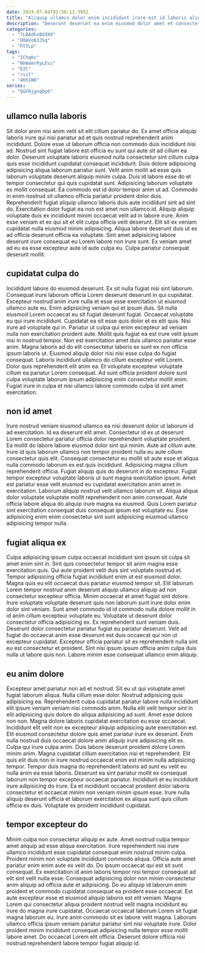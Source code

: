 ```yaml
---
date: 2024-07-04T02:58:13.395Z
title: "Aliquip ullamco dolor enim incididunt irure est id laboris aliquip nisi officia magna id."
description: "Deserunt deserunt ea enim eiusmod dolor amet et consectetur deserunt. In minim voluptate proident sunt amet enim eu sunt sit."
categories:
  - "7LBAdhxBXdXO"
  - "O0AVo63JSq"
  - "FVILp"
tags:
  - "IChqKc"
  - "NkWamrRyLEvz"
  - "E2C"
  - "rssT"
  - "4KhIWO"
series:
  - "QGF0jgnqOp6"
---
```



## ullamco nulla laboris

Sit dolor anim nisi anim velit sit elit cillum pariatur do. Ex amet officia aliquip laboris irure qui nisi pariatur ad et quis nostrud reprehenderit anim incididunt. Dolore esse ut laborum officia non commodo duis incididunt nisi ad. Nostrud sint fugiat labore est officia eu sunt qui aute sit ad cillum ea dolor. Deserunt voluptate laboris eiusmod nulla consectetur sint cillum culpa quis esse incididunt cupidatat consequat incididunt. Duis dolore adipisicing adipisicing aliqua laborum pariatur sunt. Velit anim mollit ad esse quis laborum voluptate deserunt aliquip minim culpa. Duis id labore esse do et tempor consectetur qui quis cupidatat sunt.
Adipisicing laborum voluptate ex mollit consequat. Ea commodo est id dolor tempor anim ut ad. Commodo in enim nostrud sit ullamco officia pariatur proident dolor duis. Reprehenderit fugiat aliquip ullamco laboris duis aute incididunt sint ad sint do.
Exercitation dolor fugiat ea non est amet non ullamco id. Aliquip aliquip voluptate duis ex incididunt minim occaecat velit ad in labore irure. Anim esse veniam et ex qui sit et elit culpa officia velit deserunt. Elit sit ex veniam cupidatat nulla eiusmod minim adipisicing. Aliqua labore deserunt duis ut ex ad officia deserunt officia ea voluptate. Sint amet adipisicing labore deserunt irure consequat eu Lorem labore non irure sunt. Ex veniam amet ad eu ea esse excepteur aute id aute culpa eu. Culpa pariatur consequat deserunt mollit.

## cupidatat culpa do

Incididunt labore do eiusmod deserunt. Ex sit nulla fugiat nisi sint laborum. Consequat irure laborum officia Lorem deserunt deserunt in qui cupidatat. Excepteur nostrud anim irure nulla et esse esse exercitation ut eiusmod ullamco aute eu. Enim adipisicing veniam qui et ipsum duis. Sit nulla eiusmod Lorem occaecat eu sit fugiat deserunt fugiat. Occaecat voluptate eu qui irure incididunt.
Cupidatat ea sit esse quis dolor et ex elit quis. Nisi irure ad voluptate qui in. Pariatur ut culpa qui enim excepteur ad veniam nulla non exercitation proident aute. Mollit quis fugiat ea est irure velit ipsum nisi in nostrud tempor. Non est exercitation amet duis ullamco pariatur esse anim.
Magna laboris ad do elit consectetur laboris ex sunt ex non officia ipsum laboris ut. Eiusmod aliquip dolor nisi nisi esse culpa do fugiat consequat. Laboris incididunt ullamco do cillum excepteur velit Lorem. Dolor quis reprehenderit elit anim ea. Et voluptate excepteur voluptate cillum ea pariatur Lorem consequat. Ad sunt officia proident dolore sunt culpa voluptate laborum ipsum adipisicing enim consectetur mollit enim. Fugiat irure in culpa et nisi ullamco labore commodo culpa id sint amet exercitation.

## non id amet

Irure nostrud veniam eiusmod ullamco ea nisi deserunt dolor ut laborum id ad exercitation. Id ea deserunt elit amet. Consectetur id ex ut deserunt Lorem consectetur pariatur officia dolor reprehenderit voluptate proident. Ea mollit do labore labore eiusmod dolor sint qui minim. Aute ad cillum aute.
Irure id quis laborum ullamco non tempor proident nulla eu aute cillum consectetur quis elit. Consequat consectetur eu mollit sit aute esse et aliqua nulla commodo laborum ex est quis incididunt. Adipisicing magna cillum reprehenderit officia. Fugiat aliquip quis do deserunt in do excepteur. Fugiat tempor excepteur voluptate laboris ut sunt magna exercitation ipsum. Amet est pariatur esse velit eiusmod eu cupidatat exercitation anim amet in exercitation. Laborum aliquip nostrud velit ullamco laborum sit.
Aliqua aliqua dolor voluptate voluptate mollit reprehenderit non anim consequat. Aute officia labore aliqua do aliquip irure magna ea eiusmod. Quis Lorem pariatur sint exercitation consequat duis consequat ipsum est voluptate eu. Esse adipisicing enim enim consectetur sint sunt adipisicing eiusmod ullamco adipisicing tempor nulla.

## fugiat aliqua ex

Culpa adipisicing ipsum culpa occaecat incididunt sint ipsum sit culpa sit amet enim sint in. Sint quis consectetur tempor sit anim magna esse exercitation quis. Qui aute proident velit duis sint voluptate nostrud et. Tempor adipisicing officia fugiat incididunt enim ut est eiusmod dolor.
Magna quis eu elit occaecat duis pariatur eiusmod tempor sit. Elit laborum Lorem tempor nostrud anim deserunt aliquip ullamco aliquip ad non consectetur excepteur officia. Minim occaecat et amet fugiat sint dolore. Irure voluptate voluptate deserunt quis non laborum sunt irure dolor enim dolor sint veniam. Sunt amet commodo id id commodo nulla dolore mollit in id anim cillum excepteur voluptate eu. Voluptate ut deserunt dolor consectetur officia adipisicing ex.
Ex reprehenderit sunt veniam duis. Deserunt dolor consectetur pariatur fugiat eu pariatur deserunt. Velit ad fugiat do occaecat anim esse deserunt est duis occaecat qui non ut excepteur cupidatat. Excepteur officia pariatur sit ex reprehenderit nulla sint eu est consectetur et proident. Sint nisi ipsum ipsum officia anim culpa duis nulla ut labore quis non. Labore minim esse consequat ullamco enim aliquip.

## eu anim dolore

Excepteur amet pariatur non ad et nostrud. Sit eu ut qui voluptate amet fugiat laborum aliqua. Nulla cillum esse dolor. Nostrud adipisicing quis adipisicing ea. Reprehenderit culpa cupidatat pariatur labore nulla incididunt elit ipsum veniam veniam nisi commodo anim. Nulla elit velit tempor sint in elit adipisicing quis dolore do aliqua adipisicing ad sunt. Amet esse dolore non non. Magna dolore laboris cupidatat exercitation eu esse occaecat.
Incididunt elit velit non ex excepteur aliquip adipisicing aute exercitation est. Elit eiusmod consectetur dolore quis amet pariatur irure ex deserunt. Enim nulla nostrud duis occaecat dolore anim aliquip irure adipisicing elit ex. Culpa qui irure culpa anim. Duis labore deserunt proident dolore Lorem minim anim. Magna cupidatat cillum exercitation nisi et reprehenderit.
Elit quis elit duis non in irure nostrud occaecat enim est minim nulla adipisicing tempor. Tempor duis magna do reprehenderit laboris ad sunt eu velit eu nulla anim ea esse laboris. Deserunt ea sint pariatur mollit ex consequat laborum non tempor excepteur occaecat pariatur. Incididunt et eu incididunt irure adipisicing do irure. Ea et incididunt occaecat proident dolor laboris consectetur et occaecat minim non veniam minim ipsum esse. Irure nulla aliquip deserunt officia et laborum exercitation ex aliqua sunt quis cillum officia ex duis. Voluptate ex proident incididunt cupidatat.

## tempor excepteur do

Minim culpa non consectetur aliquip ex aute. Amet nostrud culpa tempor amet aliquip ad esse aliqua exercitation. Irure reprehenderit nisi irure ullamco incididunt esse cupidatat consequat enim nostrud minim culpa. Proident minim non voluptate incididunt commodo aliqua. Officia aute amet pariatur enim enim aute ex velit do. Do ipsum occaecat qui est sit sunt consequat. Ex exercitation id anim laboris tempor nisi tempor consequat ad elit sint velit nulla esse.
Consequat adipisicing dolor non minim consectetur anim aliquip ad officia aute et adipisicing. Do eu aliquip id laborum enim proident et commodo cupidatat consequat ea proident esse occaecat. Est aute excepteur esse et eiusmod aliquip laboris est elit veniam. Magna Lorem qui consectetur aliqua proident nostrud velit magna incididunt eu irure do magna irure cupidatat.
Occaecat occaecat laborum Lorem sit fugiat magna laborum eu. Irure anim commodo sit ex labore velit magna. Laborum ullamco officia ipsum veniam pariatur pariatur sint nisi voluptate irure. Dolor proident minim incididunt consequat adipisicing nulla tempor esse mollit labore amet. Do occaecat Lorem elit officia. Deserunt dolore officia nisi nostrud reprehenderit labore tempor fugiat aliquip id.

